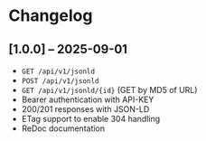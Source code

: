 # Changelog

## [1.0.0] – 2025-09-01

- `GET /api/v1/jsonld`
- `POST /api/v1/jsonld`
- `GET /api/v1/jsonld/{id}` (GET by MD5 of URL)
- Bearer authentication with API-KEY
- 200/201 responses with JSON-LD
- ETag support to enable 304 handling
- ReDoc documentation
